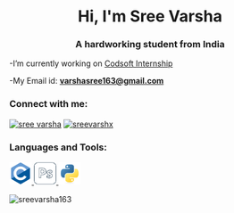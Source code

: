 <h1 align="center">Hi, I'm Sree Varsha</h1>
<h3 align="center">A hardworking student from India</h3>

-I’m currently working on [Codsoft Internship](https://github.com/sreevarsha163/CODSOFT.git)

-My Email id: **varshasree163@gmail.com**

<h3 align="left">Connect with me:</h3>
<p align="left">
<a href="https://linkedin.com/in/sree varsha" target="blank"><img align="center" src="https://raw.githubusercontent.com/rahuldkjain/github-profile-readme-generator/master/src/images/icons/Social/linked-in-alt.svg" alt="sree varsha" height="30" width="40" /></a>
<a href="https://instagram.com/sreevarshx" target="blank"><img align="center" src="https://raw.githubusercontent.com/rahuldkjain/github-profile-readme-generator/master/src/images/icons/Social/instagram.svg" alt="sreevarshx" height="30" width="40" /></a>
</p>

<h3 align="left">Languages and Tools:</h3>
<p align="left"> <a href="https://www.cprogramming.com/" target="_blank" rel="noreferrer"> <img src="https://raw.githubusercontent.com/devicons/devicon/master/icons/c/c-original.svg" alt="c" width="40" height="40"/> </a> <a href="https://www.photoshop.com/en" target="_blank" rel="noreferrer"> <img src="https://raw.githubusercontent.com/devicons/devicon/master/icons/photoshop/photoshop-line.svg" alt="photoshop" width="40" height="40"/> </a> <a href="https://www.python.org" target="_blank" rel="noreferrer"> <img src="https://raw.githubusercontent.com/devicons/devicon/master/icons/python/python-original.svg" alt="python" width="40" height="40"/> </a> </p>

<p><img align="center" src="https://github-readme-streak-stats.herokuapp.com/?user=sreevarsha163&" alt="sreevarsha163" /></p>
